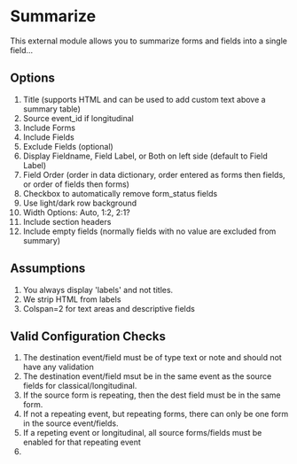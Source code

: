 # Summarize

This external module allows you to summarize forms and fields into a single field...


## Options

1. Title (supports HTML and can be used to add custom text above a summary table)
1. Source event_id if longitudinal
1. Include Forms
1. Include Fields
1. Exclude Fields (optional)
1. Display Fieldname, Field Label, or Both on left side (default to Field Label)
1. Field Order (order in data dictionary, order entered as forms then fields,  or order of fields then forms)
1. Checkbox to automatically remove form_status fields
1. Use light/dark row background
1. Width Options: Auto, 1:2, 2:1?
1. Include section headers
1. Include empty fields (normally fields with no value are excluded from summary)

## Assumptions
1. You always display 'labels' and not titles.
1. We strip HTML from labels
1. Colspan=2 for text areas and descriptive fields

## Valid Configuration Checks

1. The destination event/field must be of type text or note and should not have any validation
1. The destination event/field msut be in the same event as the source fields for classical/longitudinal.  
1. If the source form is repeating, then the dest field must be in the same form.
1. If not a repeating event, but repeating forms, there can only be one form in the source event/fields.
1. If a repeting event or longitudinal, all source forms/fields must be enabled for that repeating event
1. 